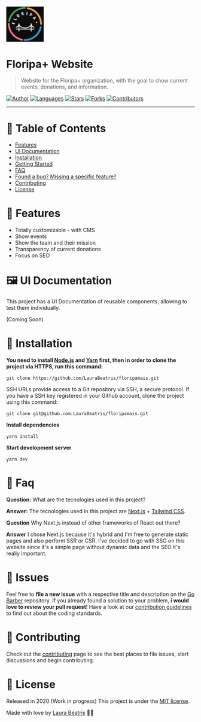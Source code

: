 <p align="left">
   <img src=".github/docs/images/logo.png" width="100"/>
</p>

# Floripa+ Website

> Website for the Floripa+ organization, with the goal to show current events, donations, and information.

[![Author](https://img.shields.io/badge/author-LauraBeatris-FB8F0A?style=flat-square)](https://github.com/LauraBeatris)
[![Languages](https://img.shields.io/github/languages/count/LauraBeatris/floripamais?color=%23FB8F0A&style=flat-square)](#)
[![Stars](https://img.shields.io/github/stars/LauraBeatris/floripamais?color=FB8F0A&style=flat-square)](https://github.com/LauraBeatris/floripamais/stargazers)
[![Forks](https://img.shields.io/github/forks/LauraBeatris/floripamais?color=%23FB8F0A&style=flat-square)](https://github.com/LauraBeatris/floripamais/network/members)
[![Contributors](https://img.shields.io/github/contributors/LauraBeatris/floripamais?color=FB8F0A&style=flat-square)](https://github.com/LauraBeatris/floripamais/graphs/contributors)

---

# :pushpin: Table of Contents

* [Features](#rocket-features)
* [UI Documentation](#framed_picture-ui-documentation)
* [Installation](#construction_worker-installation)
* [Getting Started](#runner-getting-started)
* [FAQ](#postbox-faq)
* [Found a bug? Missing a specific feature?](#bug-issues)
* [Contributing](#tada-contributing)
* [License](#closed_book-license)

# :rocket: Features

* Totally customizable - with CMS
* Show events
* Show the team and their mission
* Transparency of current donations
* Focus on SEO

# :framed_picture: UI Documentation
This project has a UI Documentation of reusable components, allowing to test them individually.

(Coming Soon)

# :construction_worker: Installation

**You need to install [Node.js](https://nodejs.org/en/download/) and [Yarn](https://yarnpkg.com/) first, then in order to clone the project via HTTPS, run this command:**

```
git clone https://github.com/LauraBeatris/floripamais.git
```

SSH URLs provide access to a Git repository via SSH, a secure protocol. If you have a SSH key registered in your Github account, clone the project using this command:

```
git clone git@github.com:LauraBeatris/floripamais.git
```

**Install dependencies**

```
yarn install
```

**Start development server**

```
yarn dev
```

# :postbox: Faq

**Question:** What are the tecnologies used in this project?

**Answer:** The tecnologies used in this project are [Next.js](https://nextjs.org/) + [Tailwind CSS](https://tailwindcss.com/).

**Question** Why Next.js instead of other frameworks of React out there?

**Answer** I chose Next.js because it's hybrid and I'm free to generate static pages and also perform SSR or CSR. I've decided to go with
SSG on this website since it's a simple page without dynamic data and the SEO it's really important.

# :bug: Issues

Feel free to **file a new issue** with a respective title and description on the [Go Barber](https://github.com/LauraBeatris/floripamais/issues) repository. If you already found a solution to your problem, **i would love to review your pull request**! Have a look at our [contribution guidelines](https://github.com/LauraBeatris/floripamais/blob/master/CONTRIBUTING.md) to find out about the coding standards.

# :tada: Contributing

Check out the [contributing](https://github.com/LauraBeatris/floripamais/blob/master/CONTRIBUTING.md) page to see the best places to file issues, start discussions and begin contributing.

# :closed_book: License

Released in 2020 (Work in progress)
This project is under the [MIT license](https://github.com/LauraBeatris/floripamais/master/LICENSE).

Made with love by [Laura Beatris](https://github.com/LauraBeatris) 💜🚀
